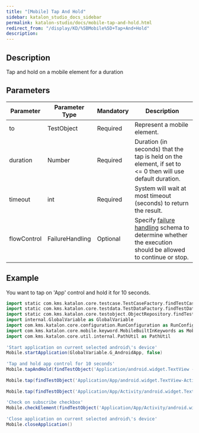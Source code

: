 ```yaml
---
title: "[Mobile] Tap And Hold" 
sidebar: katalon_studio_docs_sidebar
permalink: katalon-studio/docs/mobile-tap-and-hold.html 
redirect_from: "/display/KD/%5BMobile%5D+Tap+And+Hold" 
description: 
---
```

Description
-----------

Tap and hold on a mobile element for a duration

Parameters
----------

<table><thead><tr><th>Parameter</th><th>Parameter Type</th><th>Mandatory</th><th>Description</th></tr></thead><tbody><tr><td><span>to</span></td><td><span>TestObject&nbsp;</span></td><td><span>Required</span></td><td>Represent a mobile element.</td></tr><tr><td><span>duration</span></td><td><span>Number&nbsp;</span></td><td><span>Required</span></td><td>Duration (in seconds) that the tap is held on the element, if set to &lt;= 0 then will use default duration.</td></tr><tr><td><span>timeout&nbsp;</span></td><td><span>int</span></td><td><p><span>Required</span></p></td><td>System will wait at most timeout (seconds) to return the result.</td></tr><tr><td><span>flowControl</span></td><td><span>FailureHandling</span></td><td><span>Optional</span></td><td><span>Spec</span><span>ify </span><a href="https://docs.katalon.com/x/qAAM" rel="nofollow">failure handling</a><span> schema to determine whether the execution should be allowed to continue or stop.</span></td></tr></tbody></table>

Example
-------

You want to tap on 'App' control and hold it for 10 seconds.

```groovy
import static com.kms.katalon.core.testcase.TestCaseFactory.findTestCase
import static com.kms.katalon.core.testdata.TestDataFactory.findTestData
import static com.kms.katalon.core.testobject.ObjectRepository.findTestObject
import internal.GlobalVariable as GlobalVariable
import com.kms.katalon.core.configuration.RunConfiguration as RunConfiguration
import com.kms.katalon.core.mobile.keyword.MobileBuiltInKeywords as Mobile
import com.kms.katalon.core.util.internal.PathUtil as PathUtil
 
'Start application on current selected android\'s device'
Mobile.startApplication(GlobalVariable.G_AndroidApp, false)
 
'Tap and hold app control for 10 seconds'
Mobile.tapAndHold(findTestObject('Application/android.widget.TextView - App'),10, 10)
 
Mobile.tap(findTestObject('Application/App/android.widget.TextView-Activity'), 10)
 
Mobile.tap(findTestObject('Application/App/Activity/android.widget.TextView-Custom Dialog'), 10)
 
'Check on subscribe checkbox'
Mobile.checkElement(findTestObject('Application/App/Activity/android.widget.Check - Subscribe'), 10)
 
'Close application on current selected android\'s device'
Mobile.closeApplication()
```